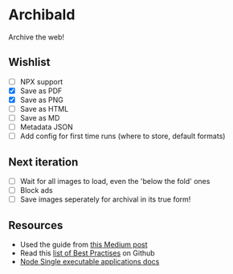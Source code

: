 # Archibald 

Archive the web!

## Wishlist
- [ ] NPX support
- [x] Save as PDF
- [x] Save as PNG
- [ ] Save as HTML
- [ ] Save as MD
- [ ] Metadata JSON
- [ ] Add config for first time runs (where to store, default formats)

## Next iteration
- [ ] Wait for all images to load, even the 'below the fold' ones
- [ ] Block ads
- [ ] Save images seperately for archival in its true form!

## Resources

* Used the guide from [this Medium post](https://medium.com/nmc-techblog/building-a-cli-with-node-js-in-2024-c278802a3ef5)
* Read this [list of Best Practises](https://github.com/lirantal/nodejs-cli-apps-best-practices) on Github
* [Node Single executable applications docs](https://nodejs.org/api/single-executable-applications.html)
